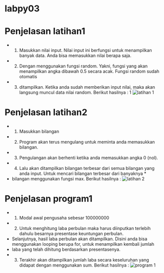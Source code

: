 # labpy03
# Penjelasan latihan1
* 1. Masukkan nilai input. Nilai input ini berfungsi untuk menampilkan banyak data. Anda bisa memasukkan nilai berapa saja.
* 2. Dengan menggunakan fungsi random. Yakni, fungsi yang akan menampilkan angka dibawah 0.5 secara acak. Fungsi random sudah otomatis 
* 3. ditampilkan. Ketika anda sudah memberikan input nilai, maka akan langsung muncul data nilai random. Berikut hasilnya : 1
![latihan 1](https://user-images.githubusercontent.com/57026867/68522883-9773c580-02e3-11ea-8826-b0bbb5cfe1f3.png)

# Penjelasan latihan2
* 1. Masukkan bilangan
* 2. Program akan terus mengulang untuk meminta anda memasukkan bilangan.
* 3. Pengulangan akan berhenti ketika anda memasukkan angka 0 (nol).
* 4. Lalu akan ditampilkan bilangan terbesar dari semua bilangan yang anda input. Untuk mencari bilangan terbesar dari banyaknya *
* bilangan menggunakan fungsi max. Berikut hasilnya :
![latihan 2](https://user-images.githubusercontent.com/57026867/68522909-1832c180-02e4-11ea-85cd-880f3215f8e3.jpg)

# Penjelasan program1
* 1. Modal awal pengusaha sebesar 100000000
* 2. Untuk menghitung laba perbulan maka harus diinputkan terlebih dahulu besarnya presentase keuntungan perbulan.
 * Selanjutnya, hasil laba perbulan akan ditampilkan. Disini anda bisa menggunakan looping berupa for, untuk menampilkan kembali jumlah
 * laba yang telah dihitung berdasarkan presentasenya.
 * 3. Terakhir akan ditampilkan jumlah laba secara keseluruhan yang didapat dengan menggunakan sum. Berikut hasilnya :
![program 1](https://user-images.githubusercontent.com/57026867/68522948-7364b400-02e4-11ea-8b87-2e56c1c4f8c7.jpg)
